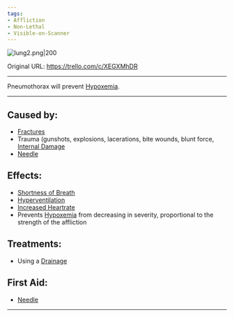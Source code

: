 ```yaml
---
tags:
- Affliction
- Non-Lethal
- Visible-on-Scanner
---
```


![lung2.png\|200](/Lungs/Pneumothorax%20-%20Attachments/6718845db30472d958dd7a51.png)

Original URL: https://trello.com/c/XEGXMhDR

---

Pneumothorax will prevent [Hypoxemia](../Blood/Hypoxemia.md).

---

## Caused by:

- [Fractures](../Bones/Fractures.md)
- Trauma (gunshots, explosions, lacerations, bite wounds, blunt force, [Internal Damage](../Any%20bodypart/archived/Internal%20Damage.md)
- [Needle](../Items/Needle.md)

## Effects:

- [Shortness of Breath](../Symptoms/Shortness%20of%20Breath.md)
- [Hyperventilation](Hyperventilation.md)
- [Increased Heartrate](../Symptoms/Increased%20Heartrate.md)
- Prevents [Hypoxemia](../Blood/Hypoxemia.md) from decreasing in severity, proportional to the strength of the affliction

## Treatments:

- Using a [Drainage](../Items/Drainage.md)

## First Aid:

- [Needle](../Items/Needle.md)

---

